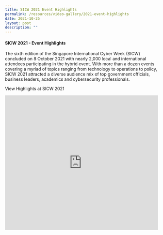 ```yaml
---
title: SICW 2021 Event Highlights
permalink: /resources/video-gallery/2021-event-highlights
date: 2021-10-25
layout: post
description: ""
---
```

#### **SICW 2021 - Event Highlights**

The sixth edition of the Singapore International Cyber Week (SICW) concluded on 8 October 2021 with nearly 2,000 local and international attendees participating in the hybrid event. With more than a dozen events covering a myriad of topics ranging from technology to operations to policy, SICW 2021 attracted a diverse audience mix of top government officials, business leaders, academics and cybersecurity professionals.

View Highlights at SICW 2021
<iframe width="100%" height="445" src="https://www.youtube.com/embed/fzrDI8wF-7c" title="YouTube video player" frameborder="0" allow="accelerometer; autoplay; clipboard-write; encrypted-media; gyroscope; picture-in-picture" allowfullscreen></iframe>